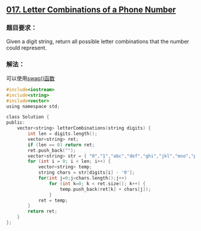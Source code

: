 ## [017. Letter Combinations of a Phone Number](https://leetcode.com/problems/letter-combinations-of-a-phone-number/#/description)
### 题目要求：
Given a digit string, return all possible letter combinations that the number could represent.
### 解法：
可以使用[swap()函数](https://discuss.leetcode.com/topic/17262/iterative-c-solution-in-0ms)
```c
#include<iostream>
#include<string>
#include<vector>
using namespace std;

class Solution {
public:
	vector<string> letterCombinations(string digits) {
		int len = digits.length();
		vector<string> ret;
		if (len == 0) return ret;
		ret.push_back("");
		vector<string> str = { "0","1","abc","def","ghi","jkl","mno","pqrs","tuv","wxyz" };
		for (int i = 0; i < len; i++) {
			vector<string> temp;
			string chars = str[digits[i] - '0'];
			for(int j=0;j<chars.length();j++)
				for (int k=0; k < ret.size(); k++) {
					temp.push_back(ret[k] + chars[j]);
				}
			ret = temp;
		}
		return ret;
	}
};
```
